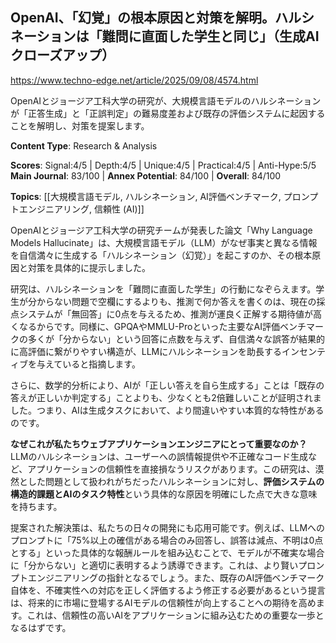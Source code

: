 ## OpenAI、「幻覚」の根本原因と対策を解明。ハルシネーションは「難問に直面した学生と同じ」（生成AIクローズアップ）

https://www.techno-edge.net/article/2025/09/08/4574.html

OpenAIとジョージア工科大学の研究が、大規模言語モデルのハルシネーションが「正答生成」と「正誤判定」の難易度差および既存の評価システムに起因することを解明し、対策を提案します。

**Content Type**: Research & Analysis

**Scores**: Signal:4/5 | Depth:4/5 | Unique:4/5 | Practical:4/5 | Anti-Hype:5/5
**Main Journal**: 83/100 | **Annex Potential**: 84/100 | **Overall**: 84/100

**Topics**: [[大規模言語モデル, ハルシネーション, AI評価ベンチマーク, プロンプトエンジニアリング, 信頼性 (AI)]]

OpenAIとジョージア工科大学の研究チームが発表した論文「Why Language Models Hallucinate」は、大規模言語モデル（LLM）がなぜ事実と異なる情報を自信満々に生成する「ハルシネーション（幻覚）」を起こすのか、その根本原因と対策を具体的に提示しました。

研究は、ハルシネーションを「難問に直面した学生」の行動になぞらえます。学生が分からない問題で空欄にするよりも、推測で何か答えを書くのは、現在の採点システムが「無回答」に0点を与えるため、推測が運良く正解する期待値が高くなるからです。同様に、GPQAやMMLU-Proといった主要なAI評価ベンチマークの多くが「分からない」という回答に点数を与えず、自信満々な誤答が結果的に高評価に繋がりやすい構造が、LLMにハルシネーションを助長するインセンティブを与えていると指摘します。

さらに、数学的分析により、AIが「正しい答えを自ら生成する」ことは「既存の答えが正しいか判定する」ことよりも、少なくとも2倍難しいことが証明されました。つまり、AIは生成タスクにおいて、より間違いやすい本質的な特性があるのです。

**なぜこれが私たちウェブアプリケーションエンジニアにとって重要なのか？** LLMのハルシネーションは、ユーザーへの誤情報提供や不正確なコード生成など、アプリケーションの信頼性を直接損なうリスクがあります。この研究は、漠然とした問題として扱われがちだったハルシネーションに対し、**評価システムの構造的課題とAIのタスク特性**という具体的な原因を明確にした点で大きな意味を持ちます。

提案された解決策は、私たちの日々の開発にも応用可能です。例えば、LLMへのプロンプトに「75%以上の確信がある場合のみ回答し、誤答は減点、不明は0点とする」といった具体的な報酬ルールを組み込むことで、モデルが不確実な場合に「分からない」と適切に表明するよう誘導できます。これは、より賢いプロンプトエンジニアリングの指針となるでしょう。また、既存のAI評価ベンチマーク自体を、不確実性への対応を正しく評価するよう修正する必要があるという提言は、将来的に市場に登場するAIモデルの信頼性が向上することへの期待を高めます。これは、信頼性の高いAIをアプリケーションに組み込むための重要な一歩となるはずです。
